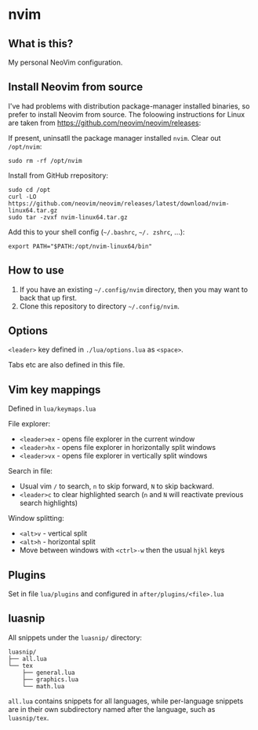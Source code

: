 # nvim
## What is this?
My personal NeoVim configuration.

## Install Neovim from source
I've had problems with distribution package-manager installed binaries, so prefer to install
Neovim from source. The foloowing instructions for Linux are taken
from https://github.com/neovim/neovim/releases:

If present, uninsatll the package manager installed `nvim`. Clear out `/opt/nvim`:
```
sudo rm -rf /opt/nvim
```
Install from GitHub rrepository:
```
sudo cd /opt
curl -LO https://github.com/neovim/neovim/releases/latest/download/nvim-linux64.tar.gz
sudo tar -zvxf nvim-linux64.tar.gz
```
Add this to your shell config (`~/.bashrc`, `~/. zshrc`, ...):
```
export PATH="$PATH:/opt/nvim-linux64/bin"
```

## How to use
1. If you have an existing `~/.config/nvim` directory, then you may want to back that up first.
2. Clone this repository to directory `~/.config/nvim`.

## Options
`<leader>` key defined in `./lua/options.lua` as `<space>`.

Tabs etc are also defined in this file.

## Vim key mappings
Defined in `lua/keymaps.lua`

File explorer:
- `<leader>ex` - opens file explorer in the current window
- `<leader>hx` - opens file explorer in horizontally split windows
- `<leader>vx` - opens file explorer in vertically split windows

Search in file:
- Usual vim `/` to search, `n` to skip forward, `N` to skip backward.
- `<leader>c` to clear highlighted search (`n` and `N` will reactivate previous search highlights)

Window splitting:
- `<alt>v` - vertical split
- `<alt>h` - horizontal split
- Move between windows with `<ctrl>-w` then the usual `hjkl` keys

## Plugins
Set in file `lua/plugins` and configured in `after/plugins/<file>.lua`

## luasnip
All snippets under the `luasnip/` directory:
```
luasnip/
├── all.lua
└── tex
    ├── general.lua
    ├── graphics.lua
    └── math.lua
```

`all.lua` contains snippets for all languages, while per-language snippets are in their
own subdirectory named after the language, such as `luasnip/tex`.
